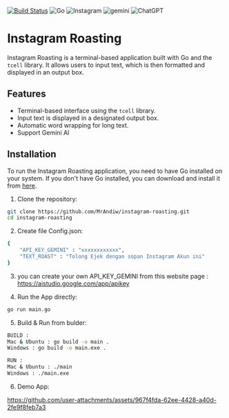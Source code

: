 [![Build Status](https://github.com/MrAndiw/instagram-roasting/actions/workflows/go.yml/badge.svg)](https://github.com/MrAndiw/instagram-roasting/actions)
<img src="https://camo.githubusercontent.com/33cfae3047a121e7811c7a54e7b6ef4029c9db941f3d180a176069220c878954/68747470733a2f2f696d672e736869656c64732e696f2f62616467652f676f2d2532333030414444382e7376673f7374796c653d666f722d7468652d6261646765266c6f676f3d676f266c6f676f436f6c6f723d7768697465" alt="Go" data-canonical-src="https://img.shields.io/badge/go-%2300ADD8.svg?style=for-the-badge&amp;logo=go&amp;logoColor=white" style="max-width: 100%;">
<img src="https://camo.githubusercontent.com/7f5701ed50f919cf2352cd028b5b2dc974b5e643fe4d78ad826eb9e74551157f/68747470733a2f2f696d672e736869656c64732e696f2f62616467652f496e7374616772616d2d2532334534343035462e7376673f7374796c653d666f722d7468652d6261646765266c6f676f3d496e7374616772616d266c6f676f436f6c6f723d7768697465" alt="Instagram" data-canonical-src="https://img.shields.io/badge/Instagram-%23E4405F.svg?style=for-the-badge&amp;logo=Instagram&amp;logoColor=white" style="max-width: 100%;">
<img src="https://camo.githubusercontent.com/c99cf08227dfb9aaac41b41c1fb50a371d608a5ba85a1df02a1b31e1fdfd8deb/68747470733a2f2f696d672e736869656c64732e696f2f62616467652f47656d696e692d3845373542323f7374796c653d666f722d7468652d6261646765266c6f676f3d676f6f676c6562617264266c6f676f436f6c6f723d666666" alt="gemini" data-canonical-src="https://img.shields.io/badge/Gemini-8E75B2?style=for-the-badge&amp;logo=googlebard&amp;logoColor=fff" style="max-width: 100%;">
<img src="https://camo.githubusercontent.com/c8af3418f8fe508aed1c66f474b50f9e9d8f64db648d1bd947527b35b6243a99/68747470733a2f2f696d672e736869656c64732e696f2f62616467652f636861744750542d3734616139633f7374796c653d666f722d7468652d6261646765266c6f676f3d6f70656e6169266c6f676f436f6c6f723d7768697465" alt="ChatGPT" data-canonical-src="https://img.shields.io/badge/chatGPT-74aa9c?style=for-the-badge&amp;logo=openai&amp;logoColor=white" style="max-width: 100%;">

# Instagram Roasting

Instagram Roasting is a terminal-based application built with Go and the `tcell` library. It allows users to input text, which is then formatted and displayed in an output box.

## Features

- Terminal-based interface using the `tcell` library.
- Input text is displayed in a designated output box.
- Automatic word wrapping for long text.
- Support Gemini AI

## Installation

To run the Instagram Roasting application, you need to have Go installed on your system. If you don't have Go installed, you can download and install it from [here](https://golang.org/dl/).

1. Clone the repository:

```sh
git clone https://github.com/MrAndiw/instagram-roasting.git
cd instagram-roasting
```

2. Create file Config.json:

```sh
{
    "API_KEY_GEMINI" : "xxxxxxxxxxxx",
    "TEXT_ROAST" : "Tolong Ejek dengan sopan Instagram Akun ini"
}
```

3. you can create your own API_KEY_GEMINI from this website page : https://aistudio.google.com/app/apikey

4. Run the App directly:

```sh
go run main.go
```

5. Build & Run from bulder:

```sh
BUILD :
Mac & Ubuntu : go build -o main .
Windows : go build -o main.exe .

RUN :
Mac & Ubuntu : ./main
Windows : ./main.exe
```

6. Demo App:

https://github.com/user-attachments/assets/967f4fda-62ee-4428-a40d-2fe9f8feb7a3
